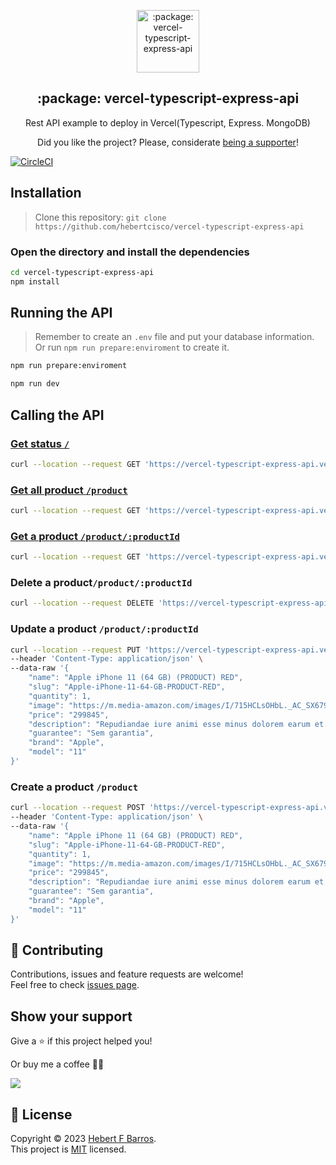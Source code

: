 <p align="center">
 <img width="100px" src="https://raw.githubusercontent.com/hebertcisco/vercel-typescript-express-api/cebd0c563141a4cc7d279997b8cb5dd9232d7591/.github/images/favicon512x512-vercel-typescript-express-api.png" align="center" alt=":package: vercel-typescript-express-api" />
 <h2 align="center">:package: vercel-typescript-express-api</h2>
 <p align="center">Rest API example to deploy in Vercel(Typescript, Express. MongoDB)</p>
</p>

<p align="center">Did you like the project? Please, considerate <a href="https://www.buymeacoffee.com/hebertcisco">being a supporter</a>!</p>

[![CircleCI](https://dl.circleci.com/status-badge/img/gh/hebertcisco/vercel-typescript-express-api/tree/main.svg?style=svg)](https://dl.circleci.com/status-badge/redirect/gh/hebertcisco/vercel-typescript-express-api/tree/main)

## Installation

> Clone this repository: `git clone https://github.com/hebertcisco/vercel-typescript-express-api`

### Open the directory and install the dependencies

```bash
cd vercel-typescript-express-api
npm install
```

## Running the API

> Remember to create an `.env` file and put your database information.
> Or run `npm run prepare:enviroment` to create it.

```bash
npm run prepare:enviroment
```

```sh
npm run dev
```
## Calling the API

### [Get status `/`](https://vercel-typescript-express-api.vercel.app/)

```bash
curl --location --request GET 'https://vercel-typescript-express-api.vercel.app/'
```

### [Get all product `/product`](https://vercel-typescript-express-api.vercel.app/product)

```bash
curl --location --request GET 'https://vercel-typescript-express-api.vercel.app/product'
```

### [Get a product `/product/:productId`](https://vercel-typescript-express-api.vercel.app/product/a328cbb5-9663-4470-88c2-2ac9cc5c4871)

```bash
curl --location --request GET 'https://vercel-typescript-express-api.vercel.app/product/a328cbb5-9663-4470-88c2-2ac9cc5c4871'
```

### Delete a product`/product/:productId`

```bash
curl --location --request DELETE 'https://vercel-typescript-express-api.vercel.app/product/a328cbb5-9663-4470-88c2-2ac9cc5c4871'
```

### Update a product `/product/:productId`

```bash
curl --location --request PUT 'https://vercel-typescript-express-api.vercel.app/product/a328cbb5-9663-4470-88c2-2ac9cc5c4871' \
--header 'Content-Type: application/json' \
--data-raw '{
    "name": "Apple iPhone 11 (64 GB) (PRODUCT) RED",
    "slug": "Apple-iPhone-11-64-GB-PRODUCT-RED",
    "quantity": 1,
    "image": "https://m.media-amazon.com/images/I/715HCLsOHbL._AC_SX679_.jpg",
    "price": "299845",
    "description": "Repudiandae iure animi esse minus dolorem earum et. Eligendi in fugit. Dolor odio est harum veritatis error.",
    "guarantee": "Sem garantia",
    "brand": "Apple",
    "model": "11"
}'
```

### Create a product `/product`

```bash
curl --location --request POST 'https://vercel-typescript-express-api.vercel.app/product' \
--header 'Content-Type: application/json' \
--data-raw '{
    "name": "Apple iPhone 11 (64 GB) (PRODUCT) RED",
    "slug": "Apple-iPhone-11-64-GB-PRODUCT-RED",
    "quantity": 1,
    "image": "https://m.media-amazon.com/images/I/715HCLsOHbL._AC_SX679_.jpg",
    "price": "299845",
    "description": "Repudiandae iure animi esse minus dolorem earum et. Eligendi in fugit. Dolor odio est harum veritatis error.",
    "guarantee": "Sem garantia",
    "brand": "Apple",
    "model": "11"
}'
```

## 🤝 Contributing

Contributions, issues and feature requests are welcome!<br />Feel free to check [issues page](issues).

## Show your support

Give a ⭐️ if this project helped you!

Or buy me a coffee 🙌🏾

<a href="https://www.buymeacoffee.com/hebertcisco">
    <img src="https://img.buymeacoffee.com/button-api/?text=Buy me a coffee&emoji=&slug=hebertcisco&button_colour=FFDD00&font_colour=000000&font_family=Inter&outline_colour=000000&coffee_colour=ffffff" />
</a>

## 📝 License

Copyright © 2023 [Hebert F Barros](https://github.com/hebertcisco).<br />
This project is [MIT](LICENSE) licensed.

